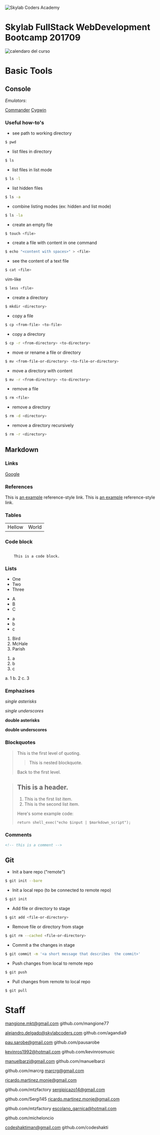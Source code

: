 ![Skylab Coders Academy](http://www.skylabcoders.com/images/403/default.png "Skylab Coders Academy")

Skylab FullStack WebDevelopment Bootcamp 201709
===============================================

![calendaro del curso][calendar]

# Basic Tools

## Console

*Emulators*:

[Commander](http://cmder.net)
[Cygwin](http://cygwin.com)

### Useful how-to's

- see path to working directory

```bash
$ pwd
```

- list files in directory

```bash
$ ls
```

- list files in list mode

```bash
$ ls -l
```

- list hidden files

```bash
$ ls -a
```

- combine listing modes (ex: hidden and list mode)

```bash
$ ls -la
```

- create an empty file

```bash
$ touch <file>
```

- create a file with content in one command

```bash
$ echo "<content with spaces>" > <file>
```

- see the content of a text file

```bash
$ cat <file>
```

vim-like

```bash
$ less <file>
```

- create a directory

```bash
$ mkdir <directory>
```

- copy a file

```bash
$ cp <from-file> <to-file>
```

- copy a directory

```bash
$ cp -r <from-directory> <to-directory>
```

- move or rename a file or directory

```bash
$ mv <from-file-or-directory> <to-file-or-directory>
```

- move a directory with content

```bash
$ mv -r <from-directory> <to-directory>
```

- remove a file

```bash
$ rm <file>
```

- remove a directory

```bash
$ rm -d <directory>
```

- remove a directory recursively

```bash
$ rm -r <directory>
```

## Markdown

### Links

[Google](http://www.google.com "Google!")

### References

This is [an example][id] reference-style link.
This is [an example][id] reference-style link.

[id]: http://example.com/  "Optional Title Here"

### Tables

<table>
    <tr>
        <td>Hellow</td><td>World</td>
    </tr>
</table>

### Code block

<code>
    This is a code block.
</code>

### Lists

* One
* Two
* Three

- A
- B
- C

<ul>
    <li>a</li>
    <li>b</li>
    <li>c</li>
</ul>

1.  Bird
1.  McHale
3.  Parish

<ol>
    <li>a</li>
    <li>b</li>
    <li>c</li>
</ol>


a. 1
b. 2
c. 3

### Emphazises

*single asterisks*

_single underscores_

**double asterisks**

__double underscores__

### Blockquotes

> This is the first level of quoting.
>
> > This is nested blockquote.
>
> Back to the first level.

> ## This is a header.
> 
> 1.   This is the first list item.
> 2.   This is the second list item.
> 
> Here's some example code:
> 
>     return shell_exec("echo $input | $markdown_script");

### Comments

```html
<!-- this is a comment -->
```

## Git

* Init a bare repo ("remote")

```bash
$ git init --bare
```

* Init a local repo (to be connected to remote repo)

```bash
$ git init
```

* Add file or directory to stage

```bash
$ git add <file-or-directory>
```

* Remove file or directory from stage

```bash
$ git rm --cached <file-or-directory>
```

* Commit a the changes in stage

```bash
$ git commit -m '<a short message that describes  the commit>'
```

* Push changes from local to remote repo
```bash
$ git push
```

* Pull changes from remote to local repo

```bash
$ git pull
```

[calendar]: images/calendar.jpg

# Staff

mangione.mkt@gmail.com
github.com/mangione77

alejandro.delgado@skylabcoders.com
github.com/agandia9

pau.sarobe@gmail.com
github.com/pausarobe

kevinros1992@hotmail.com
github.com/kevinrosmusic

manuelbarzi@gmail.com
github.com/manuelbarzi

github.com/marcrg
marcrg@gmail.com

ricardo.martinez.monje@gmail.com

github.com/mtzfactory
sergipicazo14@gmail.com

github.com/Sergi145
ricardo.martinez.monje@gmail.com

github.com/mtzfactory
escolano_garnica@hotmail.com

github.com/micheloncio

codeshaktiman@gmail.com
github.com/codeshakti
